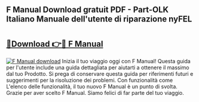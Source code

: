 ## F Manual Download gratuit PDF - Part-OLK Italiano Manuale dell'utente di riparazione nyFEL

# <h2><a href="http://dfdwix.blite.top/?on=F+Manual">🔗Download 👉🔴 F Manual</a></h2>

[![F Manual download](https://i.imgur.com/lujVjoI.png)](http://dfdwix.blite.top/?on=F+Manual)
Inizia il tuo viaggio oggi con F Manual! Questa guida per l'utente include una guida dettagliata per aiutarti a ottenere il massimo dal tuo Prodotto. Si prega di conservare questa guida per riferimenti futuri e suggerimenti per la risoluzione dei problemi. Con funzionalità come L'elenco delle funzionalità, il tuo nuovo F Manual è un punto di svolta. Grazie per aver scelto F Manual. Siamo felici di far parte del tuo viaggio.

